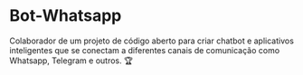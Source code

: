 # Bot-Whatsapp
Colaborador de um projeto de código aberto para criar chatbot e aplicativos inteligentes que se conectam a diferentes canais de comunicação como Whatsapp, Telegram e outros. 🏆
